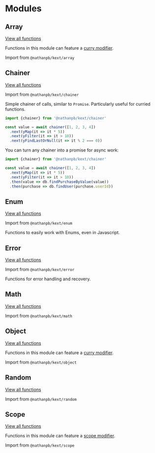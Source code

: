 # Modules

## Array
[View all functions](/api/modules/Array.html)

Functions in this module can feature a [curry modifier](/concepts.md#curried-functions).

Import from ``@nathanpb/kext/array``

## Chainer
[View all functions](/api/modules/Chainer.html)

Import from ``@nathanpb/kext/chainer``

Simple chainer of calls, similar to ``Promise``. Particularly useful for curried functions.

```ts
import {chainer} from '@nathanpb/kext/chainer'

const value = await chainer([1, 2, 3, 4])
  .next(yMap(it => it * 5))
  .next(yFilter(it => it > 10))
  .next(yFindLastOrNull(it => it % 2 === 0))
```

You can turn any chainer into a promise for async work:

```ts
import {chainer} from '@nathanpb/kext/chainer'

const value = await chainer([1, 2, 3, 4])
  .next(yMap(it => it * 5))
  .next(yFilter(it => it > 10))
  .then(value => db.findPurchaseByValue(value))
  .then(purchase => db.findUser(purchase.userId))
```

## Enum
[View all functions](/api/modules/Enum.html)

Import from ``@nathanpb/kext/enum``

Functions to easily work with Enums, even in Javascript.

## Error
[View all functions](/api/modules/Error.html)

Import from ``@nathanpb/kext/error``

Functions for error handling and recovery.

## Math
[View all functions](/api/modules/Math.html)

Import from ``@nathanpb/kext/math``

## Object
[View all functions](/api/modules/Object.html)

Functions in this module can feature a [curry modifier](/concepts.md#curried-functions).

Import from ``@nathanpb/kext/object``

## Random
[View all functions](/api/modules/Random.html)

Import from ``@nathanpb/kext/random``

## Scope
[View all functions](/api/modules/Scope.html)

Functions in this module can feature a [scope modifier](/concepts.md#scoped-functions).

Import from ``@nathanpb/kext/scope``
